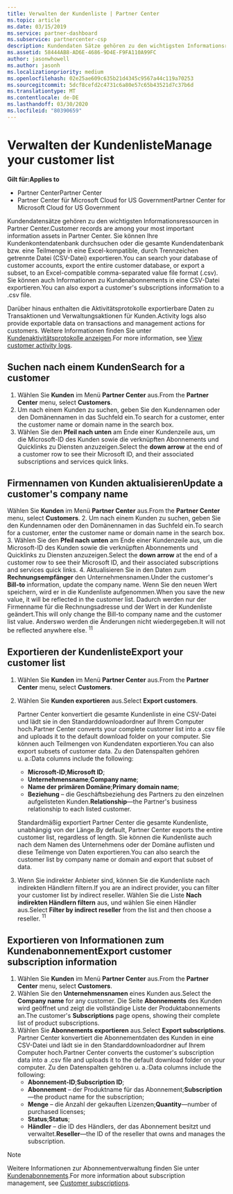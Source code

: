 ```yaml
---
title: Verwalten der Kundenliste | Partner Center
ms.topic: article
ms.date: 03/15/2019
ms.service: partner-dashboard
ms.subservice: partnercenter-csp
description: Kundendaten Sätze gehören zu den wichtigsten Informationsressourcen. Erfahren Sie, wie Sie Informationen in der Kundenliste anzeigen, durchsuchen, aktualisieren und exportieren.
ms.assetid: 58444AB8-AD6E-4686-9D4E-F9FA110A99FC
author: jasonwhowell
ms.author: jasonh
ms.localizationpriority: medium
ms.openlocfilehash: 02e25ae609c635b21d4345c9567a44c119a70253
ms.sourcegitcommit: 5dcf8cefd2c4731c6a80e57c65b43521d7c37b6d
ms.translationtype: MT
ms.contentlocale: de-DE
ms.lasthandoff: 03/30/2020
ms.locfileid: "80390659"
---
```

# <a name="manage-your-customer-list"></a><span data-ttu-id="36d42-104">Verwalten der Kundenliste</span><span class="sxs-lookup"><span data-stu-id="36d42-104">Manage your customer list</span></span>

<span data-ttu-id="36d42-105">**Gilt für:**</span><span class="sxs-lookup"><span data-stu-id="36d42-105">**Applies to**</span></span>

-  <span data-ttu-id="36d42-106">Partner Center</span><span class="sxs-lookup"><span data-stu-id="36d42-106">Partner Center</span></span>
-  <span data-ttu-id="36d42-107">Partner Center für Microsoft Cloud for US Government</span><span class="sxs-lookup"><span data-stu-id="36d42-107">Partner Center for Microsoft Cloud for US Government</span></span>


<span data-ttu-id="36d42-108">Kundendatensätze gehören zu den wichtigsten Informationsressourcen in Partner Center.</span><span class="sxs-lookup"><span data-stu-id="36d42-108">Customer records are among your most important information assets in Partner Center.</span></span> <span data-ttu-id="36d42-109">Sie können Ihre Kundenkontendatenbank durchsuchen oder die gesamte Kundendatenbank bzw. eine Teilmenge in eine Excel-kompatible, durch Trennzeichen getrennte Datei (CSV-Datei) exportieren.</span><span class="sxs-lookup"><span data-stu-id="36d42-109">You can search your database of customer accounts, export the entire customer database, or export a subset, to an Excel-compatible comma-separated value file format (.csv).</span></span> <span data-ttu-id="36d42-110">Sie können auch Informationen zu Kundenabonnements in eine CSV-Datei exportieren.</span><span class="sxs-lookup"><span data-stu-id="36d42-110">You can also export a customer's subscriptions information to a .csv file.</span></span>

<span data-ttu-id="36d42-111">Darüber hinaus enthalten die Aktivitätsprotokolle exportierbare Daten zu Transaktionen und Verwaltungsaktionen für Kunden.</span><span class="sxs-lookup"><span data-stu-id="36d42-111">Activity logs also provide exportable data on transactions and management actions for customers.</span></span> <span data-ttu-id="36d42-112">Weitere Informationen finden Sie unter [Kundenaktivitätsprotokolle anzeigen](activity-logs.md).</span><span class="sxs-lookup"><span data-stu-id="36d42-112">For more information, see [View customer activity logs](activity-logs.md).</span></span>


## <a name="search-for-a-customer"></a><span data-ttu-id="36d42-113">Suchen nach einem Kunden</span><span class="sxs-lookup"><span data-stu-id="36d42-113">Search for a customer</span></span>

1.  <span data-ttu-id="36d42-114">Wählen Sie **Kunden** im Menü **Partner Center** aus.</span><span class="sxs-lookup"><span data-stu-id="36d42-114">From the **Partner Center** menu, select **Customers**.</span></span>
2.  <span data-ttu-id="36d42-115">Um nach einem Kunden zu suchen, geben Sie den Kundennamen oder den Domänennamen in das Suchfeld ein.</span><span class="sxs-lookup"><span data-stu-id="36d42-115">To search for a customer, enter the customer name or domain name in the search box.</span></span>
3.  <span data-ttu-id="36d42-116">Wählen Sie den **Pfeil nach unten** am Ende einer Kundenzeile aus, um die Microsoft-ID des Kunden sowie die verknüpften Abonnements und Quicklinks zu Diensten anzuzeigen.</span><span class="sxs-lookup"><span data-stu-id="36d42-116">Select the **down arrow** at the end of a customer row to see their Microsoft ID, and their associated subscriptions and services quick links.</span></span>

## <a name="update-a-customers-company-name"></a><span data-ttu-id="36d42-117">Firmennamen von Kunden aktualisieren</span><span class="sxs-lookup"><span data-stu-id="36d42-117">Update a customer's company name</span></span>

<span data-ttu-id="36d42-118">Wählen Sie **Kunden** im Menü **Partner Center** aus.</span><span class="sxs-lookup"><span data-stu-id="36d42-118">From the **Partner Center** menu, select **Customers**.</span></span>
2.  <span data-ttu-id="36d42-119">Um nach einem Kunden zu suchen, geben Sie den Kundennamen oder den Domänennamen in das Suchfeld ein.</span><span class="sxs-lookup"><span data-stu-id="36d42-119">To search for a customer, enter the customer name or domain name in the search box.</span></span>
3.  <span data-ttu-id="36d42-120">Wählen Sie den **Pfeil nach unten** am Ende einer Kundenzeile aus, um die Microsoft-ID des Kunden sowie die verknüpften Abonnements und Quicklinks zu Diensten anzuzeigen.</span><span class="sxs-lookup"><span data-stu-id="36d42-120">Select the **down arrow** at the end of a customer row to see their Microsoft ID, and their associated subscriptions and services quick links.</span></span>
4.  <span data-ttu-id="36d42-121">Aktualisieren Sie in den Daten zum **Rechnungsempfänger** den Unternehmensnamen.</span><span class="sxs-lookup"><span data-stu-id="36d42-121">Under the customer's **Bill-to** information, update the company name.</span></span> <span data-ttu-id="36d42-122">Wenn Sie den neuen Wert speichern, wird er in die Kundenliste aufgenommen.</span><span class="sxs-lookup"><span data-stu-id="36d42-122">When you save the new value, it will be reflected in the customer list.</span></span> <span data-ttu-id="36d42-123">Dadurch werden nur der Firmenname für die Rechnungsadresse und der Wert in der Kundenliste geändert.</span><span class="sxs-lookup"><span data-stu-id="36d42-123">This will only change the Bill-to company name and the customer list value.</span></span> <span data-ttu-id="36d42-124">Anderswo werden die Änderungen nicht wiedergegeben.</span><span class="sxs-lookup"><span data-stu-id="36d42-124">It will not be reflected anywhere else.</span></span>
<span data-ttu-id="36d42-125"><sup>1</sup></span><span class="sxs-lookup"><span data-stu-id="36d42-125"><sup>1</sup></span></span>
## <a name="export-your-customer-list"></a><span data-ttu-id="36d42-126">Exportieren der Kundenliste</span><span class="sxs-lookup"><span data-stu-id="36d42-126">Export your customer list</span></span>

1.  <span data-ttu-id="36d42-127">Wählen Sie **Kunden** im Menü **Partner Center** aus.</span><span class="sxs-lookup"><span data-stu-id="36d42-127">From the **Partner Center** menu, select **Customers**.</span></span>
2.  <span data-ttu-id="36d42-128">Wählen Sie **Kunden exportieren** aus.</span><span class="sxs-lookup"><span data-stu-id="36d42-128">Select **Export customers**.</span></span>

    <span data-ttu-id="36d42-129">Partner Center konvertiert die gesamte Kundenliste in eine CSV-Datei und lädt sie in den Standarddownloadordner auf Ihrem Computer hoch.</span><span class="sxs-lookup"><span data-stu-id="36d42-129">Partner Center converts your complete customer list into a .csv file and uploads it to the default download folder on your computer.</span></span> <span data-ttu-id="36d42-130">Sie können auch Teilmengen von Kundendaten exportieren.</span><span class="sxs-lookup"><span data-stu-id="36d42-130">You can also export subsets of customer data.</span></span> <span data-ttu-id="36d42-131">Zu den Datenspalten gehören u. a.:</span><span class="sxs-lookup"><span data-stu-id="36d42-131">Data columns include the following:</span></span>

    -   <span data-ttu-id="36d42-132">**Microsoft-ID**;</span><span class="sxs-lookup"><span data-stu-id="36d42-132">**Microsoft ID**;</span></span>
    -   <span data-ttu-id="36d42-133">**Unternehmensname**;</span><span class="sxs-lookup"><span data-stu-id="36d42-133">**Company name**;</span></span>
    -   <span data-ttu-id="36d42-134">**Name der primären Domäne**;</span><span class="sxs-lookup"><span data-stu-id="36d42-134">**Primary domain name**;</span></span>
    -   <span data-ttu-id="36d42-135">**Beziehung** – die Geschäftsbeziehung des Partners zu den einzelnen aufgelisteten Kunden.</span><span class="sxs-lookup"><span data-stu-id="36d42-135">**Relationship**—the Partner's business relationship to each listed customer.</span></span>

    <span data-ttu-id="36d42-136">Standardmäßig exportiert Partner Center die gesamte Kundenliste, unabhängig von der Länge.</span><span class="sxs-lookup"><span data-stu-id="36d42-136">By default, Partner Center exports the entire customer list, regardless of length.</span></span> <span data-ttu-id="36d42-137">Sie können die Kundenliste auch nach dem Namen des Unternehmens oder der Domäne auflisten und diese Teilmenge von Daten exportieren.</span><span class="sxs-lookup"><span data-stu-id="36d42-137">You can also search the customer list by company name or domain and export that subset of data.</span></span>

3.  <span data-ttu-id="36d42-138">Wenn Sie indirekter Anbieter sind, können Sie die Kundenliste nach indirekten Händlern filtern.</span><span class="sxs-lookup"><span data-stu-id="36d42-138">If you are an indirect provider, you can filter your customer list by indirect reseller.</span></span> <span data-ttu-id="36d42-139">Wählen Sie die Liste **Nach indirekten Händlern filtern** aus, und wählen Sie einen Händler aus.</span><span class="sxs-lookup"><span data-stu-id="36d42-139">Select **Filter by indirect reseller** from the list and then choose a reseller.</span></span>
<span data-ttu-id="36d42-140"><sup>1</sup></span><span class="sxs-lookup"><span data-stu-id="36d42-140"><sup>1</sup></span></span>

## <a name="export-customer-subscription-information"></a><span data-ttu-id="36d42-141">Exportieren von Informationen zum Kundenabonnement</span><span class="sxs-lookup"><span data-stu-id="36d42-141">Export customer subscription information</span></span>

1.  <span data-ttu-id="36d42-142">Wählen Sie **Kunden** im Menü **Partner Center** aus.</span><span class="sxs-lookup"><span data-stu-id="36d42-142">From the **Partner Center** menu, select **Customers**.</span></span>
2.  <span data-ttu-id="36d42-143">Wählen Sie den **Unternehmensnamen** eines Kunden aus.</span><span class="sxs-lookup"><span data-stu-id="36d42-143">Select the **Company name** for any customer.</span></span> <span data-ttu-id="36d42-144">Die Seite **Abonnements** des Kunden wird geöffnet und zeigt die vollständige Liste der Produktabonnements an.</span><span class="sxs-lookup"><span data-stu-id="36d42-144">The customer's **Subscriptions** page opens, showing their complete list of product subscriptions.</span></span>
3.  <span data-ttu-id="36d42-145">Wählen Sie **Abonnements exportieren** aus.</span><span class="sxs-lookup"><span data-stu-id="36d42-145">Select **Export subscriptions**.</span></span> <span data-ttu-id="36d42-146">Partner Center konvertiert die Abonnementdaten des Kunden in eine CSV-Datei und lädt sie in den Standarddownloadordner auf Ihrem Computer hoch.</span><span class="sxs-lookup"><span data-stu-id="36d42-146">Partner Center converts the customer's subscription data into a .csv file and uploads it to the default download folder on your computer.</span></span> <span data-ttu-id="36d42-147">Zu den Datenspalten gehören u. a.:</span><span class="sxs-lookup"><span data-stu-id="36d42-147">Data columns include the following:</span></span>
    -   <span data-ttu-id="36d42-148">**Abonnement-ID**;</span><span class="sxs-lookup"><span data-stu-id="36d42-148">**Subscription ID**;</span></span>
    -   <span data-ttu-id="36d42-149">**Abonnement** – der Produktname für das Abonnement;</span><span class="sxs-lookup"><span data-stu-id="36d42-149">**Subscription**—the product name for the subscription;</span></span>
    -   <span data-ttu-id="36d42-150">**Menge** – die Anzahl der gekauften Lizenzen;</span><span class="sxs-lookup"><span data-stu-id="36d42-150">**Quantity**—number of purchased licenses;</span></span>
    -   <span data-ttu-id="36d42-151">**Status**;</span><span class="sxs-lookup"><span data-stu-id="36d42-151">**Status**;</span></span>
    -   <span data-ttu-id="36d42-152">**Händler** – die ID des Händlers, der das Abonnement besitzt und verwaltet.</span><span class="sxs-lookup"><span data-stu-id="36d42-152">**Reseller**—the ID of the reseller that owns and manages the subscription.</span></span>

> [!NOTE]  
> <span data-ttu-id="36d42-153">Weitere Informationen zur Abonnementverwaltung finden Sie unter [Kundenabonnements](customer-subscriptions.md).</span><span class="sxs-lookup"><span data-stu-id="36d42-153">For more information about subscription management, see [Customer subscriptions](customer-subscriptions.md).</span></span>

     

 

 



